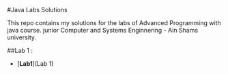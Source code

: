 #Java Labs Solutions

This repo contains my solutions for the labs of Advanced Programming with java course.
junior Computer and Systems Enginnering - Ain Shams university.

##Lab 1 :
- [**Lab1**](Lab 1) 



